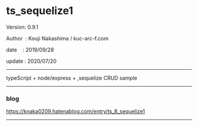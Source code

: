 ﻿# ts_sequelize1

 Version: 0.9.1

 Author  : Kouji Nakashima / kuc-arc-f.com

 date    : 2019/09/28

 update : 2020/07/20

***

typeScript + node/express + ,sequelize CRUD sample

***
### blog

https://knaka0209.hatenablog.com/entry/ts_8_sequelize1

***

